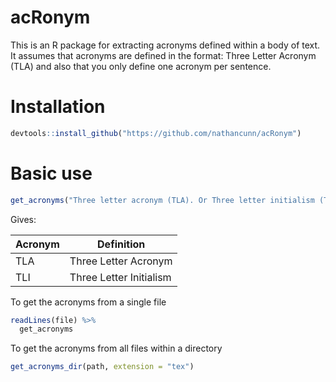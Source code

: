 # acRonym
This is an R package for extracting acronyms defined within a body of text. It
assumes that acronyms are defined in the format: Three Letter Acronym (TLA) and also
that you only define one acronym per sentence.

# Installation
``` r
devtools::install_github("https://github.com/nathancunn/acRonym")
```


# Basic use
```r
get_acronyms("Three letter acronym (TLA). Or Three letter initialism (TLI)")
```
Gives:

| Acronym | Definition              |
|---------|-------------------------|
| TLA     | Three Letter Acronym    |
| TLI     | Three Letter Initialism |

To get the acronyms from a single file

``` r
readLines(file) %>%
  get_acronyms
```

To get the acronyms from all files within a directory

``` r
get_acronyms_dir(path, extension = "tex")
```
